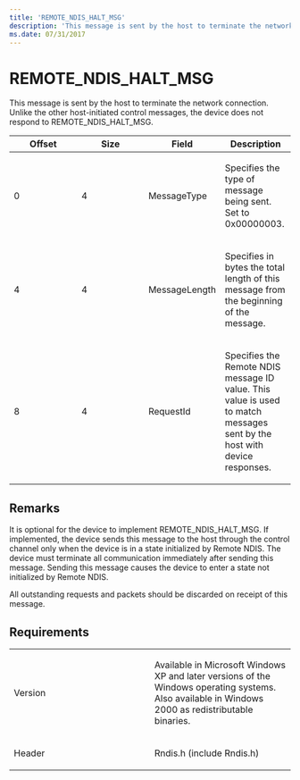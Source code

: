 ```yaml
---
title: 'REMOTE_NDIS_HALT_MSG'
description: 'This message is sent by the host to terminate the network connection.'
ms.date: 07/31/2017
---
```


# REMOTE\_NDIS\_HALT\_MSG


This message is sent by the host to terminate the network connection. Unlike the other host-initiated control messages, the device does not respond to REMOTE\_NDIS\_HALT\_MSG.

<table>
<colgroup>
<col width="25%" />
<col width="25%" />
<col width="25%" />
<col width="25%" />
</colgroup>
<thead>
<tr class="header">
<th>Offset</th>
<th>Size</th>
<th>Field</th>
<th>Description</th>
</tr>
</thead>
<tbody>
<tr class="odd">
<td><p>0</p></td>
<td><p>4</p></td>
<td><p>MessageType</p></td>
<td><p>Specifies the type of message being sent. Set to 0x00000003.</p></td>
</tr>
<tr class="even">
<td><p>4</p></td>
<td><p>4</p></td>
<td><p>MessageLength</p></td>
<td><p>Specifies in bytes the total length of this message from the beginning of the message.</p></td>
</tr>
<tr class="odd">
<td><p>8</p></td>
<td><p>4</p></td>
<td><p>RequestId</p></td>
<td><p>Specifies the Remote NDIS message ID value. This value is used to match messages sent by the host with device responses.</p></td>
</tr>
</tbody>
</table>

 

## Remarks

It is optional for the device to implement REMOTE\_NDIS\_HALT\_MSG. If implemented, the device sends this message to the host through the control channel only when the device is in a state initialized by Remote NDIS. The device must terminate all communication immediately after sending this message. Sending this message causes the device to enter a state not initialized by Remote NDIS.

All outstanding requests and packets should be discarded on receipt of this message.

## Requirements

<table>
<colgroup>
<col width="50%" />
<col width="50%" />
</colgroup>
<tbody>
<tr class="odd">
<td><p>Version</p></td>
<td><p>Available in Microsoft Windows XP and later versions of the Windows operating systems. Also available in Windows 2000 as redistributable binaries.</p></td>
</tr>
<tr class="even">
<td><p>Header</p></td>
<td>Rndis.h (include Rndis.h)</td>
</tr>
</tbody>
</table>

 

 





